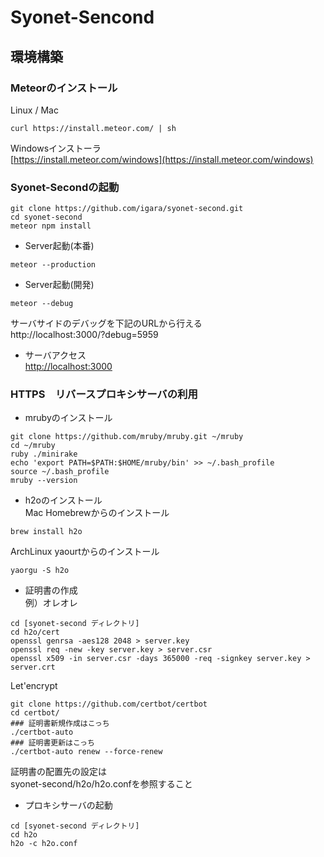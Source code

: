 # Syonet-Sencond

## 環境構築

### Meteorのインストール  
Linux / Mac  
```
curl https://install.meteor.com/ | sh
```

Windowsインストーラ  
[https://install.meteor.com/windows](https://install.meteor.com/windows)  

### Syonet-Secondの起動

```
git clone https://github.com/igara/syonet-second.git
cd syonet-second
meteor npm install
```

- Server起動(本番)  
```
meteor --production
```

- Server起動(開発)  
```
meteor --debug
```
サーバサイドのデバッグを下記のURLから行える  
http://localhost:3000/?debug=5959

- サーバアクセス  
[http://localhost:3000](http://localhost:3000)

### HTTPS　リバースプロキシサーバの利用

- mrubyのインストール  
```
git clone https://github.com/mruby/mruby.git ~/mruby
cd ~/mruby
ruby ./minirake
echo 'export PATH=$PATH:$HOME/mruby/bin' >> ~/.bash_profile
source ~/.bash_profile
mruby --version
```

- h2oのインストール  
Mac Homebrewからのインストール
```
brew install h2o
```

ArchLinux yaourtからのインストール
```
yaorgu -S h2o
```

- 証明書の作成  
例）オレオレ  
```
cd [syonet-second ディレクトリ]
cd h2o/cert
openssl genrsa -aes128 2048 > server.key
openssl req -new -key server.key > server.csr
openssl x509 -in server.csr -days 365000 -req -signkey server.key > server.crt
```
Let'encrypt  
```
git clone https://github.com/certbot/certbot
cd certbot/
### 証明書新規作成はこっち
./certbot-auto
### 証明書更新はこっち
./certbot-auto renew --force-renew
```
証明書の配置先の設定は  
syonet-second/h2o/h2o.confを参照すること

- プロキシサーバの起動  
```
cd [syonet-second ディレクトリ]
cd h2o
h2o -c h2o.conf
```